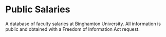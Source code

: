 # Public Salaries
A database of faculty salaries at Binghamton University. All information is public and obtained with a Freedom of Information Act request.
